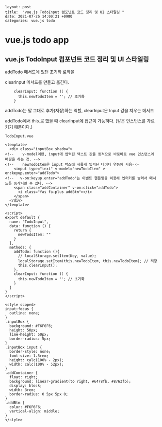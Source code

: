 ```
layout: post
title:  "vue.js TodoInput 컴포넌트 코드 정리 및 UI 스타일링 "
date: 2021-07-26 14:00:21 +0900
categories: vue.js todo
```

# vue.js todo app

## vue.js TodoInput 컴포넌트 코드 정리 및 UI 스타일링 



addTodo 메서드에 있던 초기화 로직을 

clearInput 메서드를 만들고 옮긴다.

```vue
    clearInput: function () {
      this.newTodoItem = ''; // 초기화
    }
```

addTodo는 말 그대로 추가(저장)하는 역할, clearInput은 Input 값을 지우는 메서드

addTodo에서 this.로 했을 때 clearInput에 접근이 가능하다. (같은 인스턴스를 가르키기 떄문이다.)





`TodoInput.vue`

```vue
<template>
  <div class="inputBox shadow">
<!--    v-model이란, input에 입력된 텍스트 값을 동적으로 바로바로 vue 인스턴스에 매핑을 하는 것. -->
<!--    newTodoItem은 input 박스에 새롭게 입력된 데이터 연동에 사용-->
    <input type="text" v-model="newTodoItem" v-on:keyup.enter="addTodo">
<!--   v-on:keyup.enter="addTodo"는 이벤트 핸들링을 이용해 엔터키를 눌러서 메서드를 동작시킬 수 있다. -->
    <span class="addContainer" v-on:click="addTodo">
      <i class="fas fa-plus addBtn"></i>
    </span>
  </div>
</template>

<script>
export default {
  name: "TodoInput",
  data: function () {
    return {
      newTodoItem: ""
    }
  },
  methods: {
    addTodo: function (){
      // localStorage.setItem(Key, value);
      localStorage.setItem(this.newTodoItem, this.newTodoItem); // 저장
      this.clearInput();
    },
    clearInput: function () {
      this.newTodoItem = ''; // 초기화
    }
  }
}
</script>

<style scoped>
input:focus {
  outline: none;
}
.inputBox {
  background: #F6F6F6;
  height: 50px;
  line-height: 50px;
  border-radius: 5px;
}
.inputBox input {
  border-style: none;
  font-size: 1.5rem;
  height: calc(100% - 2px);
  width: calc(100% - 52px);
}
.addContainer {
  float: right;
  background: linear-gradient(to right, #6478fb, #8763fb);
  display: block;
  width: 3rem;
  border-radius: 0 5px 5px 0;
}
.addBtn {
  color: #F6F6F6;
  vertical-align: middle;
}
</style>

```






